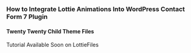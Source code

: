 ### How to Integrate Lottie Animations Into WordPress Contact Form 7 Plugin

#### Twenty Twenty Child Theme Files

Tutorial Available Soon on LottieFiles
